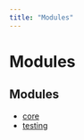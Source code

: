 ```yaml
---
title: "Modules"
---
```

# Modules

## Modules

- [core](modules/core.md)
- [testing](modules/testing.md)
